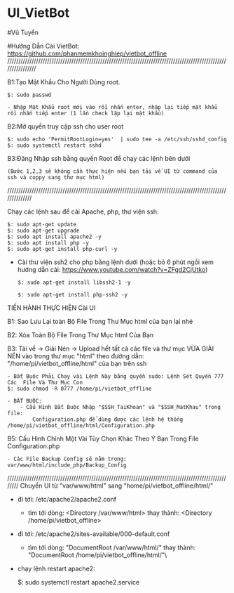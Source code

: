 # UI_VietBot

#Vũ Tuyển

#Hướng Dẫn Cài VietBot: https://github.com/phanmemkhoinghiep/vietbot_offline
////////////////////////////////////////////////////////////////////////////////////////////////////////////////

B1:Tạo Mật Khẩu Cho Người Dùng root.

	$: sudo passwd
 
	- Nhập Mật Khẩu root mới vào rồi nhấn enter, nhập lại tiếp mật khẩu rồi nhấn tiếp enter (1 lần check lặp lại mật khẩu)

B2:Mở quyền truy cập ssh cho user root

	$: sudo echo 'PermitRootLogin=yes'  | sudo tee -a /etc/ssh/sshd_config
	$: sudo systemctl restart sshd 

B3:Đăng Nhập ssh bằng quyền Root để chạy các lệnh bên dưới

	(Bước 1,2,3 sẽ không cần thực hiện nếu bạn tải về UI từ command của ssh và coppy sang thư mục html)
//////////////////////////////////////////////////////////////////////////////////////////////////////////////


Chạy các lệnh sau để cài Apache, php, thư viện ssh:

	$: sudo apt-get update
	$: sudo apt-get upgrade
	$: sudo apt install apache2 -y
	$: sudo apt install php -y
 	$: sudo apt-get install php-curl -y

- Cài thư viện ssh2 cho php bằng lệnh dưới (hoặc bỏ 6 phút ngồi xem hướng dẫn cài: https://www.youtube.com/watch?v=ZFgd2CjUtko)

	  $: sudo apt-get install libssh2-1 -y

	  $: sudo apt-get install php-ssh2 -y
	
TIẾN HÀNH THỰC HIỆN Cài UI
	
B1: Sao Lưu Lại toàn Bộ File Trong Thư Mục html của bạn lại nhé

B2: Xóa Toàn Bộ File Trong Thư Mục html Của Bạn

B3: Tải về -> Giải Nén -> Upload hết tất cả các file và thư mục VỪA GIẢI NÉN 
vào trong thư mục "html" theo đường dẫn: "/home/pi/vietbot_offline/html" của bạn trên ssh

	- Bắt Buộc Phải Chạy vài Lệnh Này bằng quyền sudo: Lệnh Sét Quyền 777 Các  File Và Thư Mục Con
 	$: sudo chmod -R 0777 /home/pi/vietbot_offline
	
	- BẮT BUỘC: 
		- Cấu Hình Bắt Buộc Nhập "$SSH_TaiKhoan" và "$SSH_MatKhau" trong file:
			Configuration.php để dùng được các lệnh hệ thống /home/pi/vietbot_offline/html/Configuration.php

B5: Cấu Hình Chỉnh Một Vài Tùy Chọn Khác Theo Ý Bạn Trong File Configuration.php

	- Các File Backup Config sẽ nằm trong: var/www/html/include_php/Backup_Config
 
////////////////////////////////////////////////////////////////////////////////////////////////////////
Chuyển UI từ "var/www/html" sang "home/pi/vietbot_offline/html/"

 - đi tới: /etc/apache2/apache2.conf 
	- tìm tới dòng: <Directory /var/www/html> thay thành: <Directory /home/pi/vietbot_offline>
	
 - đi tới: /etc/apache2/sites-available/000-default.conf
	- tìm tới dòng: "DocumentRoot /var/www/html/" thay thành: "DocumentRoot /home/pi/vietbot_offline/html/"\
 
 - chạy lệnh restart apache2:
   
	$: sudo systemctl restart apache2.service
